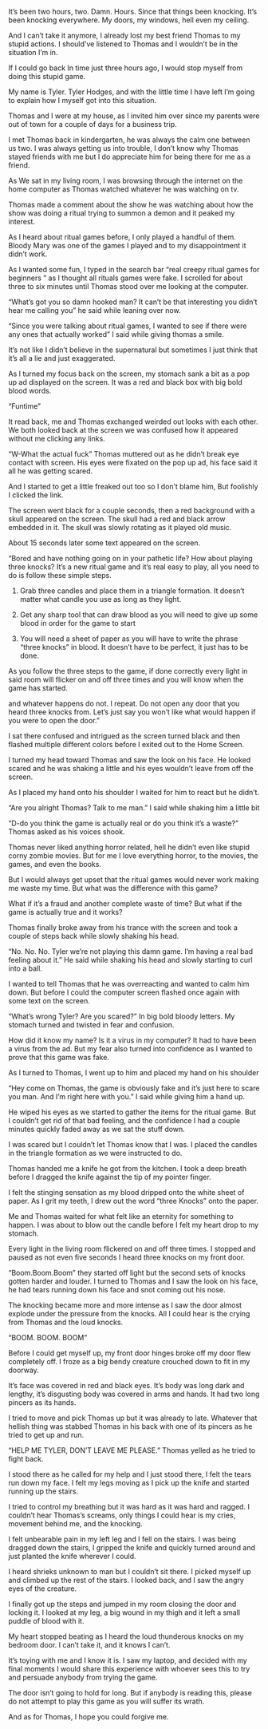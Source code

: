  

It’s been two hours, two. Damn. Hours. Since that things been knocking. It’s been knocking everywhere. My doors, my windows, hell even my ceiling.

And I can’t take it anymore, I already lost my best friend Thomas to my stupid actions. I should've listened to Thomas and I wouldn’t be in the situation I’m in.

If I could go back In time just three hours ago, I would stop myself from doing this stupid game. 

My name is Tyler. Tyler Hodges, and with the little time I have left I’m going to explain how I myself got into this situation. 

Thomas and I were at my house, as I invited him over since my parents were out of town for a couple of days for a business trip.

I met Thomas back in kindergarten, he was always the calm one between us two. I was always getting us into trouble, I don’t know why Thomas stayed friends with me but I do appreciate him for being there for me as a friend.

As We sat in my living room, I was browsing through the internet on the home computer as Thomas watched whatever he was watching on tv.

Thomas made a comment about the show he was watching about how the show was doing a ritual trying to summon a demon and it peaked my interest.

As I heard about ritual games before, I only played a handful of them. Bloody Mary was one of the games I played and to my disappointment it didn’t work. 

As I wanted some fun, I typed in the search bar “real creepy ritual games for beginners ” as I thought all rituals games were fake. I scrolled for about three to six minutes until Thomas stood over me looking at the computer.

“What’s got you so damn hooked man? It can’t be that interesting you didn’t hear me calling you” he said while leaning over now.

“Since you were talking about ritual games, I wanted to see if there were any ones that actually worked” I said while giving thomas a smile.

It’s not like I didn’t believe in the supernatural but sometimes I just think that it’s all a lie and just exaggerated. 

As I turned my focus back on the screen, my stomach sank a bit as a pop up ad displayed on the screen. It was a red and black box with big bold blood words.

“Funtime”

It read back, me and Thomas exchanged weirded out looks with each other. We both looked back at the screen we was confused how it appeared without me clicking any links.

“W-What the actual fuck” Thomas muttered out as he  didn’t break eye contact with screen. His eyes were fixated on the pop up ad, his face said it all he was getting scared.

And I started to get a little freaked out too so I don’t blame him, But foolishly I clicked the link. 

The screen went black for a couple seconds, then a red background with a skull appeared on the screen. The skull had a red and black arrow embedded in it. The skull was slowly rotating as it played old music.

About 15 seconds later some text appeared on the screen.

“Bored and have nothing going on in your pathetic life? How about playing three knocks? It’s a new ritual game and it’s real easy to play, all you need to do is follow these simple steps.

1. Grab three candles and place them in a triangle formation. It doesn’t matter what candle you use as long as they light.

2. Get any sharp tool that can draw blood as you will need to give up some blood in order for the game to start 

3. You will need a sheet of paper as you will have to write the phrase “three knocks” in blood. It doesn’t have to be perfect, it just has to be done.

As you follow the three steps to the game, if done correctly every light in said room will flicker on and off three times and you will know when the game has started.

and whatever happens do not. I repeat. Do not open any door that you heard three knocks from. Let’s just say you won’t like what would happen if you were to open the door.”

I sat there confused and intrigued as the screen turned black and then flashed multiple different colors before I exited out to the Home Screen. 

I turned my head toward Thomas and saw the look on his face. He looked scared and he was shaking a little and his eyes wouldn’t  leave from off the screen.

As I placed my hand onto his shoulder I waited for him to react but he didn’t.

“Are you alright Thomas? Talk to me man.” I said while shaking him a little bit

“D-do you think the game is actually real or do you think it’s a waste?” Thomas asked as his voices shook.

Thomas never liked anything horror related, hell he didn’t even like stupid corny zombie movies. But for me I love everything horror, to the movies, the games, and even the books.

But I would always get upset that the  ritual games would never work making me waste my time. But what was the difference with this game?

What if it’s a fraud and another complete waste of time? But what if the game is actually true and it works?

Thomas finally broke away from his trance with the screen and took a couple of steps back while slowly shaking his head.

“No. No. No. Tyler we’re not playing this damn game. I’m having a real bad feeling about it.” He said while shaking his head and slowly starting to curl into a ball.

I wanted to tell Thomas that he was overreacting and wanted to calm him down. But before I could the computer screen flashed once again with some text on the screen.

“What’s wrong Tyler? Are you scared?” In big bold bloody letters. My stomach turned and twisted in fear and confusion. 

How did it know my name? Is it a virus in my computer? It had to have been a virus from the ad. But my fear also turned into confidence as I wanted to prove that this game was fake.

As I turned to Thomas, I went up to him and placed my hand on his shoulder

“Hey come on Thomas, the game is obviously fake and it’s just here to scare you  man. And I’m right here with you.” I said while giving him a hand up.

He wiped his eyes as we started to gather the items for the ritual game. But I couldn’t get rid of that bad feeling, and the confidence I had a couple minutes quickly faded away as we sat the stuff down.

I was scared but I couldn’t let Thomas know that I was. I placed the candles in the triangle formation as we were instructed to do. 

Thomas handed me a knife he got from the kitchen. I took a deep breath before I dragged the knife against the tip of my pointer finger.

I felt the stinging sensation as my blood dripped onto the white sheet of paper. As I grit my teeth, I drew out the word “three Knocks” onto the paper.

Me and Thomas waited for what felt like an eternity for something to happen. I was about to blow out the candle before I felt my heart drop to my stomach.

Every light in the living room flickered on and off three times. I stopped and paused as not even five seconds I heard three knocks on my front door.

“Boom.Boom.Boom” they started off light but the second sets of knocks gotten harder and louder. I turned to Thomas and I saw the look on his face, he had tears running down his face and snot coming out  his nose.

The knocking became more and more intense as I saw the door almost explode under the pressure from the knocks. All I could hear is the crying from Thomas and the loud knocks.

“BOOM. BOOM. BOOM” 

Before I could get myself up, my front door hinges broke off my door flew completely off. I froze as a big bendy creature crouched down to fit in my doorway.

It’s face was covered in red and black eyes. It’s body was long dark and lengthy, it’s disgusting body was covered in arms and hands. It had two long pincers as its hands.

I tried to move and pick Thomas up but it was already to late. Whatever that hellish thing was stabbed Thomas in his back with one of its pincers as he tried to get up and run.

“HELP ME TYLER, DON’T LEAVE ME PLEASE.” Thomas yelled as he tried to fight back. 

I stood there as he called for my help and I just stood there, I felt the tears run down my face. I felt my legs moving as I pick up the knife and started running up the stairs.

I tried to control my breathing but it was hard as it was hard and ragged. I couldn’t hear Thomas’s screams, only things I could hear is my cries, movement behind me, and the knocking.

I felt unbearable pain in my left leg and I fell on the stairs. I was being dragged down the stairs, I gripped the knife and quickly turned around and just planted the knife wherever I could.

I heard shrieks unknown to man but I couldn’t sit there. I picked myself up and climbed up the rest of the stairs. I looked back, and I saw the angry eyes of the creature.

I finally got up the steps and jumped in my room closing the door and locking it. I looked at my leg, a big wound in my thigh and it left a small puddle of blood with it.

My heart stopped beating as I heard the loud thunderous knocks on my bedroom door. I can’t take it, and it knows I can’t. 

It’s toying with me and I know it is. I saw my laptop, and decided with my final moments I would share this experience with whoever sees this to try and persuade anybody from trying the game.

The door isn’t going to hold for long. But if anybody is reading this, please do not attempt to play this game as you will suffer its wrath. 

And as for Thomas, I hope you could forgive me.